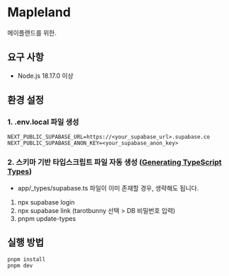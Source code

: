 # Mapleland

메이플랜드를 위한.

## 요구 사항

- Node.js 18.17.0 이상

## 환경 설정

### 1. .env.local 파일 생성

```
NEXT_PUBLIC_SUPABASE_URL=https://<your_supabase_url>.supabase.co
NEXT_PUBLIC_SUPABASE_ANON_KEY=<your_supabase_anon_key>
```

### 2. 스키마 기반 타입스크립트 파일 자동 생성 ([Generating TypeScript Types](https://supabase.com/docs/guides/api/rest/generating-types))
- app/_types/supabase.ts 파일이 이미 존재할 경우, 생략해도 됩니다.

1. npx supabase login
2. npx supabase link (tarotbunny 선택 > DB 비밀번호 입력)
3. pnpm update-types

## 실행 방법

```sh
pnpm install
pnpm dev
```
